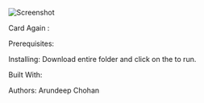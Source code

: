 ![Screenshot](https://github.com/achohan01/Summary/blob/master/CardAgain.png)

Card Again :  



Prerequisites:


Installing:
Download entire folder and click on the  to run.

Built With:


Authors:
Arundeep Chohan

